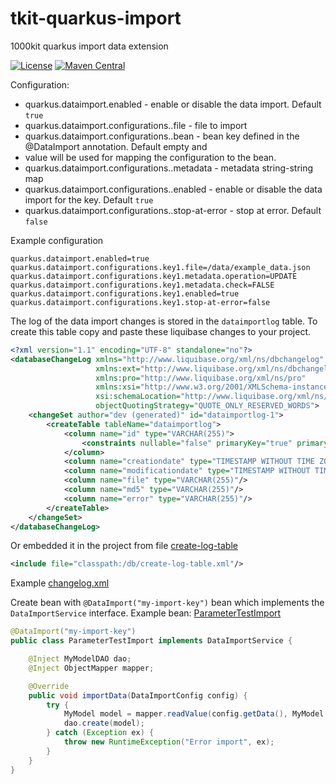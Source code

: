 # tkit-quarkus-import

1000kit quarkus import data extension

[![License](https://img.shields.io/badge/license-Apache--2.0-green?style=for-the-badge&logo=apache)](https://www.apache.org/licenses/LICENSE-2.0)
[![Maven Central](https://img.shields.io/maven-central/v/org.tkit.quarkus/tkit-quarkus-import?logo=java&style=for-the-badge)](https://maven-badges.herokuapp.com/maven-central/org.tkit.quarkus/tkit-quarkus-import)

Configuration:
* quarkus.dataimport.enabled - enable or disable the data import. Default `true`
* quarkus.dataimport.configurations.<KEY>.file - file to import
* quarkus.dataimport.configurations.<KEY>.bean - bean key defined in the @DataImport annotation. Default empty and <KEY> 
* value will be used for mapping the configuration to the bean.
* quarkus.dataimport.configurations.<KEY>.metadata - metadata string-string map
* quarkus.dataimport.configurations.<KEY>.enabled - enable or disable the data import for the key. Default `true`
* quarkus.dataimport.configurations.<KEY>.stop-at-error - stop at error. Default `false`

Example configuration
```properties
quarkus.dataimport.enabled=true
quarkus.dataimport.configurations.key1.file=/data/example_data.json
quarkus.dataimport.configurations.key1.metadata.operation=UPDATE
quarkus.dataimport.configurations.key1.metadata.check=FALSE
quarkus.dataimport.configurations.key1.enabled=true
quarkus.dataimport.configurations.key1.stop-at-error=false
```

The log of the data import changes is stored in the `dataimportlog` table. To create this table copy and paste these liquibase changes to your project.
```xml
<?xml version="1.1" encoding="UTF-8" standalone="no"?>
<databaseChangeLog xmlns="http://www.liquibase.org/xml/ns/dbchangelog"
                   xmlns:ext="http://www.liquibase.org/xml/ns/dbchangelog-ext"
                   xmlns:pro="http://www.liquibase.org/xml/ns/pro"
                   xmlns:xsi="http://www.w3.org/2001/XMLSchema-instance"
                   xsi:schemaLocation="http://www.liquibase.org/xml/ns/dbchangelog-ext http://www.liquibase.org/xml/ns/dbchangelog/dbchangelog-ext.xsd http://www.liquibase.org/xml/ns/pro http://www.liquibase.org/xml/ns/pro/liquibase-pro-3.8.xsd http://www.liquibase.org/xml/ns/dbchangelog http://www.liquibase.org/xml/ns/dbchangelog/dbchangelog-3.8.xsd"
                   objectQuotingStrategy="QUOTE_ONLY_RESERVED_WORDS">
    <changeSet author="dev (generated)" id="dataimportlog-1">
        <createTable tableName="dataimportlog">
            <column name="id" type="VARCHAR(255)">
                <constraints nullable="false" primaryKey="true" primaryKeyName="dataimportlog_pkey"/>
            </column>
            <column name="creationdate" type="TIMESTAMP WITHOUT TIME ZONE"/>
            <column name="modificationdate" type="TIMESTAMP WITHOUT TIME ZONE"/>
            <column name="file" type="VARCHAR(255)"/>
            <column name="md5" type="VARCHAR(255)"/>
            <column name="error" type="VARCHAR(255)"/>
        </createTable>
    </changeSet>
</databaseChangeLog>
```
Or embedded it in the project from file [create-log-table](runtime/src/main/resources/db/changelog/create-log-table.xml)
```xml
<include file="classpath:/db/create-log-table.xml"/>
```
Example [changelog.xml](tests/src/main/resources/db/changeLog.xml)

Create bean with `@DataImport("my-import-key")` bean which implements the `DataImportService` interface.
Example bean: [ParameterTestImport](tests/src/main/java/org/tkit/quarkus/dataimport/test/ParameterTestImport.java)
```java
@DataImport("my-import-key")
public class ParameterTestImport implements DataImportService {

    @Inject MyModelDAO dao;
    @Inject ObjectMapper mapper;

    @Override
    public void importData(DataImportConfig config) {
        try {
            MyModel model = mapper.readValue(config.getData(), MyModel.class);
            dao.create(model);
        } catch (Exception ex) {
            throw new RuntimeException("Error import", ex);
        }
    }
}
```